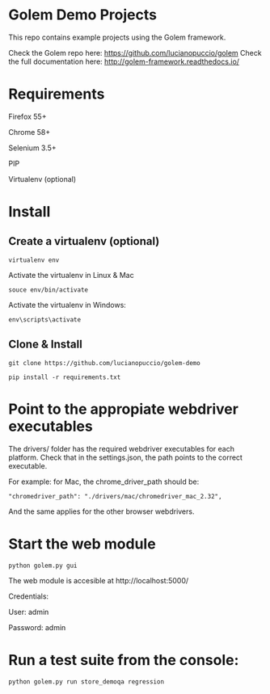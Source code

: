 
# Golem Demo Projects

This repo contains example projects using the Golem framework.

Check the Golem repo here: https://github.com/lucianopuccio/golem
Check the full documentation here: http://golem-framework.readthedocs.io/

# Requirements

Firefox 55+

Chrome 58+

Selenium 3.5+

PIP

Virtualenv (optional)


# Install

## Create a virtualenv (optional)

```
virtualenv env
```

Activate the virtualenv in Linux & Mac
```
souce env/bin/activate
```

Activate the virtualenv in Windows:

```
env\scripts\activate
```

## Clone & Install

```
git clone https://github.com/lucianopuccio/golem-demo

pip install -r requirements.txt
```

# Point to the appropiate webdriver executables

The drivers/ folder has the required webdriver executables for each platform. Check that in the settings.json, the path points to the correct executable.

For example: for Mac, the chrome_driver_path should be:
```
"chromedriver_path": "./drivers/mac/chromedriver_mac_2.32",
```

And the same applies for the other browser webdrivers.


# Start the web module

```
python golem.py gui
```

The web module is accesible at http://localhost:5000/

Credentials:

User: admin

Password: admin


# Run a test suite from the console:

```
python golem.py run store_demoqa regression
```

